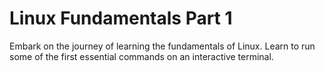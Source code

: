 # Linux Fundamentals Part 1
Embark on the journey of learning the fundamentals of Linux. Learn to run some of the first essential commands on an interactive terminal.

